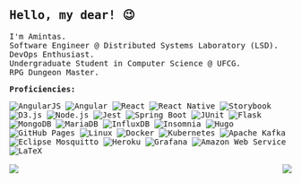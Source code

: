 <samp>
  
## Hello, my dear! :wink:


I'm Amintas.<br>
Software Engineer @ Distributed Systems Laboratory (LSD).<br>
DevOps Enthusiast.<br>
Undergraduate Student in Computer Science @ UFCG.<br>
RPG Dungeon Master.<br>

**Proficiencies:**

<img alt="AngularJS" src="https://img.shields.io/badge/-AngularJS-e23237?style=for-the-badge&logo=angularjs&logoColor=white" />
<img alt="Angular" src="https://img.shields.io/badge/-Angular-dd0031?style=for-the-badge&logo=angular&logoColor=white" />
<img alt="React" src="https://img.shields.io/badge/-React-45b8d8?style=for-the-badge&logo=react&logoColor=white" />
<img alt="React Native" src="https://img.shields.io/badge/-React Native-764ABC?style=for-the-badge&logo=react&logoColor=white" />
<img alt="Storybook" src="https://img.shields.io/badge/-Storybook-FF4785?style=for-the-badge&logo=storybook&logoColor=white" />
<img alt="D3.js" src="https://img.shields.io/badge/-D3.js-F9A03C?style=for-the-badge&logo=d3.js&logoColor=white" />
<img alt="Node.js" src="https://img.shields.io/badge/-Node.js-43853d?style=for-the-badge&logo=Node.js&logoColor=white" />
<img alt="Jest" src="https://img.shields.io/badge/-Jest-C21325?style=for-the-badge&logo=jest&logoColor=white" />
<img alt="Spring Boot" src="https://img.shields.io/badge/-Spring-6DB33F?style=for-the-badge&logo=spring&logoColor=white" />
<img alt="JUnit" src="https://img.shields.io/badge/-JUnit-25A162?style=for-the-badge&logo=java&logoColor=white" />
<img alt="Flask" src="https://img.shields.io/badge/-Flask-000000?style=for-the-badge&logo=flask&logoColor=white" />
<img alt="MongoDB" src="https://img.shields.io/badge/-Mongo DB-13aa52?style=for-the-badge&logo=mongodb&logoColor=white" />
<img alt="MariaDB" src="https://img.shields.io/badge/-Maria DB-003545?style=for-the-badge&logo=mariadb&logoColor=white" />
<img alt="InfluxDB" src="https://img.shields.io/badge/-Influx DB-22ADF6?style=for-the-badge&logo=influxdb&logoColor=white" />
<img alt="Insomnia" src="https://img.shields.io/badge/-Insomnia-5849BE?style=for-the-badge&logo=insomnia&logoColor=white" />

<img alt="Hugo" src="https://img.shields.io/badge/-Hugo-FF4088?style=for-the-badge&logo=hugo&logoColor=white" />
<img alt="GitHub Pages" src="https://img.shields.io/badge/-GitHub Pages-181717?style=for-the-badge&logo=github&logoColor=white" />

<img alt="Linux" src="https://img.shields.io/badge/-Linux-000000?style=for-the-badge&logo=linux&logoColor=white" />
<img alt="Docker" src="https://img.shields.io/badge/-Docker-46a2f1?style=for-the-badge&logo=docker&logoColor=white" />
<img alt="Kubernetes" src="https://img.shields.io/badge/-Kubernetes-1a73e8?style=for-the-badge&logo=kubernetes&logoColor=white" />
<img alt="Apache Kafka" src="https://img.shields.io/badge/-Apache Kafka-000000?style=for-the-badge&logo=apache-kafka&logoColor=white" />
<img alt="Eclipse Mosquitto" src="https://img.shields.io/badge/-Eclipse Mosquitto-3C5280?style=for-the-badge&logo=eclipse-mosquitto&logoColor=white" />
<img alt="Heroku" src="https://img.shields.io/badge/-Heroku-430098?style=for-the-badge&logo=heroku&logoColor=white" />
<img alt="Grafana" src="https://img.shields.io/badge/-Grafana-F46800?style=for-the-badge&logo=grafana&logoColor=white" />
<img alt="Amazon Web Service" src="https://img.shields.io/badge/-Amazon Web Service-232f3e?style=for-the-badge&logo=amazon-aws&logoColor=white" />

<img alt="LaTeX" src="https://img.shields.io/badge/-LaTeX-008080?style=for-the-badge&logo=latex&logoColor=white" />

<br>
<br>

<a>
  <img align="left" src="https://github-readme-stats.anuraghazra1.vercel.app/api/?username=amintasvrp&show_icons=true&theme=dracula&title_color=bd93f9&icon_color=bd93f9&text_color=f8f8f2&count_private=true&line_height=24" />
</a>
<a>
  <img align="right" src="https://github-readme-stats.anuraghazra1.vercel.app/api/top-langs/?username=amintasvrp&show_icons=true&theme=dracula&title_color=bd93f9&icon_color=bd93f9&text_color=f8f8f2&layout=compact&card_width=267&langs_count=8" />
</a>
